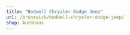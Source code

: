 ```yaml
---
title: "Bodwell Chrysler Dodge Jeep"
url: /brunswick/bodwell-chrysler-dodge-jeep/
shop: Autohaus
---
```

